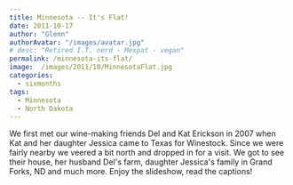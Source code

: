 ```yaml
---
title: Minnesota -- It's Flat!
date: 2011-10-17
author: "Glenn"
authorAvatar: "/images/avatar.jpg"
# desc: "Retired I.T. nerd - Mexpat - vegan"
permalink: /minnesota-its-flat/
image:  /images/2011/10/MinnesotaFlat.jpg
categories:
  - sixmonths
tags:
  - Minnesota
  - North Dakota
---
```

We first met our wine-making friends Del and Kat Erickson in 2007 when Kat and her daughter Jessica came to Texas for Winestock. Since we were fairly nearby we veered a bit north and dropped in for a visit. We got to see their house, her husband Del's farm, daughter Jessica's family in Grand Forks, ND and much more. Enjoy the slideshow, read the captions!